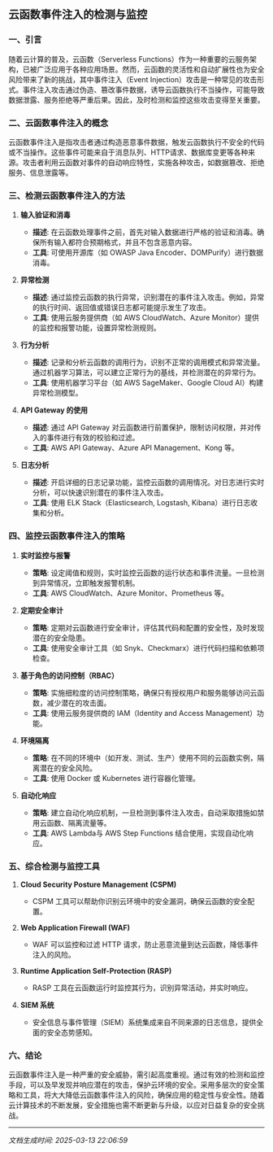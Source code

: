 ## 云函数事件注入的检测与监控

### 一、引言

随着云计算的普及，云函数（Serverless Functions）作为一种重要的云服务架构，已被广泛应用于各种应用场景。然而，云函数的灵活性和自动扩展性也为安全风险带来了新的挑战，其中事件注入（Event Injection）攻击是一种常见的攻击形式。事件注入攻击通过伪造、篡改事件数据，诱导云函数执行不当操作，可能导致数据泄露、服务拒绝等严重后果。因此，及时检测和监控这些攻击变得至关重要。

### 二、云函数事件注入的概念

云函数事件注入是指攻击者通过构造恶意事件数据，触发云函数执行不安全的代码或不当操作。这些事件可能来自于消息队列、HTTP请求、数据库变更等各种来源。攻击者利用云函数对事件的自动响应特性，实施各种攻击，如数据篡改、拒绝服务、信息泄露等。

### 三、检测云函数事件注入的方法

1. **输入验证和消毒**
   - **描述**: 在云函数处理事件之前，首先对输入数据进行严格的验证和消毒。确保所有输入都符合预期格式，并且不包含恶意内容。
   - **工具**: 可使用开源库（如 OWASP Java Encoder、DOMPurify）进行数据消毒。

2. **异常检测**
   - **描述**: 通过监控云函数的执行异常，识别潜在的事件注入攻击。例如，异常的执行时间、返回值或错误日志都可能提示发生了攻击。
   - **工具**: 使用云服务提供商（如 AWS CloudWatch、Azure Monitor）提供的监控和报警功能，设置异常检测规则。

3. **行为分析**
   - **描述**: 记录和分析云函数的调用行为，识别不正常的调用模式和异常流量。通过机器学习算法，可以建立正常行为的基线，并检测潜在的异常行为。
   - **工具**: 使用机器学习平台（如 AWS SageMaker、Google Cloud AI）构建异常检测模型。

4. **API Gateway 的使用**
   - **描述**: 通过 API Gateway 对云函数进行前置保护，限制访问权限，并对传入的事件进行有效的校验和过滤。
   - **工具**: AWS API Gateway、Azure API Management、Kong 等。

5. **日志分析**
   - **描述**: 开启详细的日志记录功能，监控云函数的调用情况。对日志进行实时分析，可以快速识别潜在的事件注入攻击。
   - **工具**: 使用 ELK Stack（Elasticsearch, Logstash, Kibana）进行日志收集和分析。

### 四、监控云函数事件注入的策略

1. **实时监控与报警**
   - **策略**: 设定阈值和规则，实时监控云函数的运行状态和事件流量。一旦检测到异常情况，立即触发报警机制。
   - **工具**: AWS CloudWatch、Azure Monitor、Prometheus 等。

2. **定期安全审计**
   - **策略**: 定期对云函数进行安全审计，评估其代码和配置的安全性，及时发现潜在的安全隐患。
   - **工具**: 使用安全审计工具（如 Snyk、Checkmarx）进行代码扫描和依赖项检查。

3. **基于角色的访问控制（RBAC）**
   - **策略**: 实施细粒度的访问控制策略，确保只有授权用户和服务能够访问云函数，减少潜在的攻击面。
   - **工具**: 使用云服务提供商的 IAM（Identity and Access Management）功能。

4. **环境隔离**
   - **策略**: 在不同的环境中（如开发、测试、生产）使用不同的云函数实例，隔离潜在的安全风险。
   - **工具**: 使用 Docker 或 Kubernetes 进行容器化管理。

5. **自动化响应**
   - **策略**: 建立自动化响应机制，一旦检测到事件注入攻击，自动采取措施如禁用云函数、隔离流量等。
   - **工具**: AWS Lambda与 AWS Step Functions 结合使用，实现自动化响应。

### 五、综合检测与监控工具

1. **Cloud Security Posture Management (CSPM)**
   - CSPM 工具可以帮助你识别云环境中的安全漏洞，确保云函数的安全配置。

2. **Web Application Firewall (WAF)**
   - WAF 可以监控和过滤 HTTP 请求，防止恶意流量到达云函数，降低事件注入的风险。

3. **Runtime Application Self-Protection (RASP)**
   - RASP 工具在云函数运行时监控其行为，识别异常活动，并实时响应。

4. **SIEM 系统**
   - 安全信息与事件管理（SIEM）系统集成来自不同来源的日志信息，提供全面的安全态势感知。

### 六、结论

云函数事件注入是一种严重的安全威胁，需引起高度重视。通过有效的检测和监控手段，可以及早发现并响应潜在的攻击，保护云环境的安全。采用多层次的安全策略和工具，将大大降低云函数事件注入的风险，确保应用的稳定性与安全性。随着云计算技术的不断发展，安全措施也需不断更新与升级，以应对日益复杂的安全挑战。

---

*文档生成时间: 2025-03-13 22:06:59*











